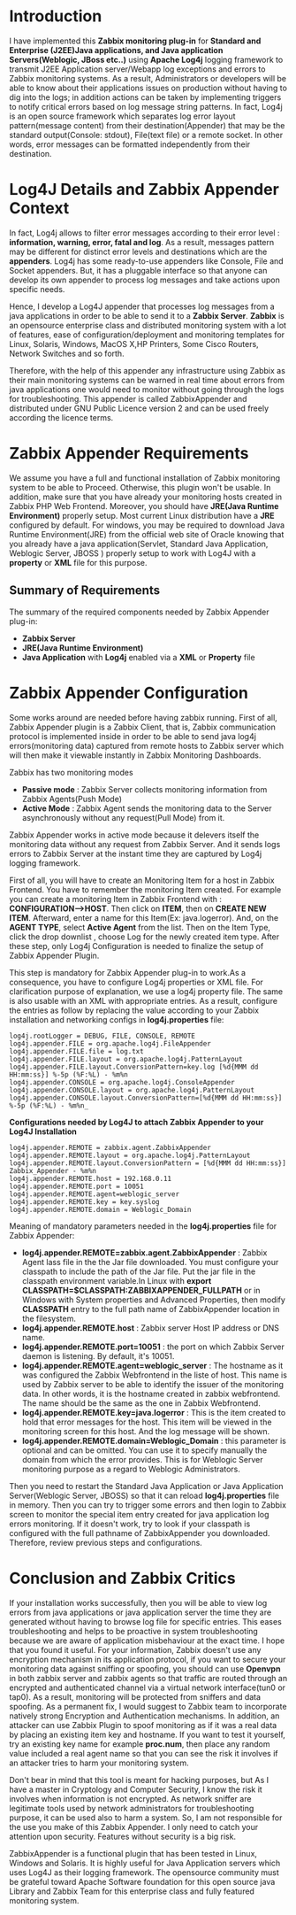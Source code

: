 # Introduction #
I have implemented this **Zabbix monitoring plug-in** for **Standard and Enterprise (J2EE)Java applications, and Java application Servers(Weblogic, JBoss etc..)**  using **Apache Log4j** logging framework to transmit J2EE Application server/Webapp log exceptions   and errors to Zabbix monitoring systems. As a result, Administrators or developers will be able to know about their applications issues on production without having to dig into the logs; in addition actions can be taken by implementing triggers to notify critical errors based on log message string patterns. In fact, Log4j is an open source framework which separates log error layout pattern(message content) from their destination(Appender) that may be the standard output(Console: stdout), File(text file) or   a remote socket. In other words, error messages can be formatted independently from their destination.

# Log4J Details and Zabbix Appender Context #
In fact, Log4j allows to filter error messages according to their error level : **information, warning, error, fatal and log**. As a result, messages pattern may be different for distinct error levels and destinations which are the **appenders**.
Log4j has some ready-to-use appenders like Console, File and Socket appenders. But, it has a pluggable interface so that anyone can develop its own appender to process log messages and take actions upon specific needs.

Hence, I develop a Log4J appender that processes log messages from a java applications in order to be able to send it to a **Zabbix Server**. **Zabbix** is an opensource enterprise class and distributed monitoring system with a lot of features, ease of configuration/deployment and monitoring templates for Linux, Solaris, Windows, MacOS X,HP Printers, Some Cisco Routers, Network Switches and so forth.

Therefore, with the help of this appender any infrastructure using Zabbix as their main monitoring systems can be warned in real time about errors from java applications one would need to monitor without going through the logs for troubleshooting. This appender is called ZabbixAppender and distributed under GNU Public Licence version 2 and can be used freely according the licence terms.

# Zabbix Appender Requirements #
We assume you have a full and functional installation of Zabbix monitoring system to be able to Proceed. Otherwise, this plugin won't be usable. In addition, make sure that you have already your monitoring hosts created in Zabbix PHP Web Frontend. Moreover, you should have **JRE(Java Runtime Environment)** properly setup. Most current Linux distribution have a **JRE** configured by default. For windows, you may be required to download Java Runtime Environment(JRE) from the official web site of Oracle knowing that you already have a java application(Servlet, Standard Java Application, Weblogic Server, JBOSS ) properly setup to work with Log4J with a **property** or **XML** file for this purpose.

## Summary of Requirements ##
The summary of the required components needed by Zabbix Appender plug-in:
  * **Zabbix Server**
  * **JRE(Java Runtime Environment)**
  * **Java Application** with **Log4j** enabled via a **XML** or **Property** file

# Zabbix Appender Configuration #
Some works around are needed before having zabbix running. First of all, Zabbix Appender plugin is a Zabbix Client, that is, Zabbix communication protocol is implemented inside in order to be able to send java log4j errors(monitoring data) captured from remote hosts to Zabbix server which will then make it viewable instantly in Zabbix Monitoring Dashboards.

Zabbix has two monitoring modes
  * **Passive mode** : Zabbix Server collects monitoring information from Zabbix Agents(Push Mode)
  * **Active Mode**  : Zabbix Agent sends the monitoring data to the Server asynchronously without any request(Pull Mode) from it.

Zabbix Appender works in active mode because it delevers itself the monitoring data
without any request from Zabbix Server. And it sends logs errors to Zabbix Server at the instant time they are captured by Log4j logging framework.

First of all, you will have to create an Monitoring Item for a host in Zabbix Frontend. You have to remember the monitoring Item created. For example you can create a monitoring Item in Zabbix Frontend with : **CONFIGURATION-->HOST**. Then click on **ITEM**, then on **CREATE NEW ITEM**. Afterward, enter a name for this Item(Ex: java.logerror). And, on the **AGENT TYPE**, select **Active Agent** from the list. Then on the Item Type, click the drop downlist , choose Log for the newly created item type. After these step, only Log4j Configuration is needed to finalize the setup of Zabbix Appender Plugin.

This step is mandatory for Zabbix Appender plug-in to work.As a consequence, you have to configure Log4j properties or XML file. For clarification purpose of explanation, we use a log4j property file. The same is also usable with an XML with appropriate entries. As a result, configure the entries as follow by replacing the value according to your Zabbix installation and networking configs in **log4j.properties** file:

```
log4j.rootLogger = DEBUG, FILE, CONSOLE, REMOTE
log4j.appender.FILE = org.apache.log4j.FileAppender
log4j.appender.FILE.file = log.txt
log4j.appender.FILE.layout = org.apache.log4j.PatternLayout
log4j.appender.FILE.layout.ConversionPattern=key.log [%d{MMM dd HH:mm:ss}] %-5p (%F:%L) - %m%n
log4j.appender.CONSOLE = org.apache.log4j.ConsoleAppender
log4j.appender.CONSOLE.layout = org.apache.log4j.PatternLayout
log4j.appender.CONSOLE.layout.ConversionPattern=[%d{MMM dd HH:mm:ss}] %-5p (%F:%L) - %m%n_
```


**Configurations needed by Log4J to attach Zabbix Appender to your Log4J Installation**
```
log4j.appender.REMOTE = zabbix.agent.ZabbixAppender
log4j.appender.REMOTE.layout = org.apache.log4j.PatternLayout
log4j.appender.REMOTE.layout.ConversionPattern = [%d{MMM dd HH:mm:ss}] Zabbix_Appender - %m%n
log4j.appender.REMOTE.host = 192.168.0.11
log4j.appender.REMOTE.port = 10051
log4j.appender.REMOTE.agent=weblogic_server
log4j.appender.REMOTE.key = key.syslog
log4j.appender.REMOTE.domain = Weblogic_Domain
```

Meaning of mandatory parameters needed in the **log4j.properties** file for Zabbix Appender:

  * **log4j.appender.REMOTE=zabbix.agent.ZabbixAppender** : Zabbix Agent lass file in the the Jar file downloaded. You must configure your classpath to include the path of the Jar file. Put the jar file in the classpath environment variable.In Linux with **export CLASSPATH=$CLASSPATH:ZABBIXAPPENDER\_FULLPATH** or in Windows with System properties and Advanced Properties, then modify **CLASSPATH** entry to the full path name of  ZabbixAppender location in the filesystem.
  * **log4j.appender.REMOTE.host**  : Zabbix server Host IP address or DNS name.
  * **log4j.appender.REMOTE.port=10051** : the port on which Zabbix Server daemon is listening. By default, it's 10051.
  * **log4j.appender.REMOTE.agent=weblogic\_server** : The hostname as it was configured  the Zabbix Webfrontend in the liste of host. This name is used by Zabbix server to be able to identify the issuer of the monitoring data. In other words, it is the hostname created in zabbix webfrontend. The name should be the same as the one in Zabbix Webfrontend.
  * **log4j.appender.REMOTE.key=java.logerror** : This is the item created to hold that error messages for the host. This item will be viewed in the monitoring screen for this host. And the log message will be shown.
  * **log4j.appender.REMOTE.domain=Weblogic\_Domain** : this parameter is optional and can be omitted. You can use it to specify manually the domain from which the error provides. This is for Weblogic Server monitoring purpose as a regard to Weblogic Administrators.


Then you need to restart the Standard Java Application or Java Application Server(Weblogic Server, JBOSS) so that it can reload **log4j.properties** file in memory.
Then you can try to  trigger some errors and then login to Zabbix screen to monitor the special item entry created for java application log errors monitoring. If it doesn't work, try to look if your classpath is configured with the full pathname of ZabbixAppender you downloaded. Therefore, review previous steps and configurations.

# Conclusion and Zabbix Critics #
If your installation works successfully, then you will be able to view log errors from java applications or java application server the time they are generated without having to browse log file for specific entries. This eases troubleshooting and helps to be proactive in system troubleshooting because we are aware of application misbehaviour at the exact time. I hope that you found it useful. For your information, Zabbix doesn't use any encryption mechanism in its application protocol, if you want to secure your monitoring data against sniffing or spoofing, you should can use **Openvpn** in both zabbix server and zabbix agents so that traffic are routed through an encrypted and authenticated channel via a virtual network interface(tun0 or tap0). As a result, monitoring will be protected from sniffers and data spoofing. As a permanent fix, I would suggest to Zabbix team to incorporate natively strong Encryption and Authentication mechanisms. In addition, an attacker can use Zabbix Plugin to spoof monitoring as if it was a real data by placing an existing item key and hostname. If you want to test it yourself, try an existing key name for example **proc.num**, then place any random value included a real agent name so that you can see the risk it involves if an attacker tries to harm your monitoring system.

Don't bear in mind that this tool is meant for hacking purposes, but As I have a master in Cryptology and Computer Security, I know the risk it involves when information is not encrypted. As network sniffer are legitimate tools used by network administrators for troubleshooting purpose, it can be used also to harm a system. So, I am not responsible for the use you make of this Zabbix Appender. I only need to catch your attention upon security. Features without security is a big risk.

ZabbixAppender is a functional plugin that has been tested in Linux, Windows and Solaris. It is highly useful for Java Application servers which uses Log4J as their logging framework. The opensource community must be grateful toward Apache Software foundation for this open source java Library and Zabbix Team for this enterprise class and fully featured monitoring system.
